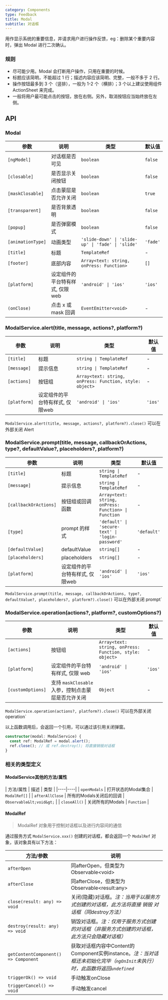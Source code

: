 ```yaml
---
category: Components
type: Feedback
title: Modal
subtitle: 对话框
---
```


用作显示系统的重要信息，并请求用户进行操作反馈，eg：删除某个重要内容时，弹出 Modal 进行二次确认。

### 规则
- 尽可能少用。Modal 会打断用户操作，只用在重要的时候。
- 标题应该简明，不能超过 1 行；描述内容应该简明、完整，一般不多于 2 行。
- 操作按钮最多到 3 个（竖排），一般为 1-2 个（横排）；3 个以上建议使用组件 ActionSheet 来完成。
- 一般将用户最可能点击的按钮，放在右侧。另外，取消按钮应当始终放在左侧。


## API

### Modal

参数 | 说明 | 类型 | 默认值
----|-----|------|------
| `[ngModel]` | 对话框是否可见 | `boolean` | `false` |
| `[closable]` | 是否显示关闭按钮 | `boolean` | `false` |
| `[maskClosable]` | 点击蒙层是否允许关闭 | `boolean` | `true` |
| `[transparent]` | 是否背景透明 | `boolean` | `false` |
| `[popup]` | 是否弹窗模式 | `boolean` | `false` |
| `[animationType]` | 动画类型 | `'slide-down' \| 'slide-up' \| 'fade' \| 'slide'` | `'fade'` |
| `[title]` | 标题 | `TemplateRef` | - |
| `[footer]` | 底部内容 | `Array<text: string, onPress: Function>` | `[]` |
| `[platform]` | 设定组件的平台特有样式, 仅限web | `'android' \| 'ios'` | `'ios'`|
| `(onClose)` | 点击 x 或 mask 回调 | `EventEmitter<void>` | - |

### ModalService.alert(title, message, actions?, platform?)

参数 | 说明 | 类型 | 默认值
----|-----|------|------
| `[title]` | 标题 | `string \| TemplateRef` | - |
| `[message]` | 提示信息 | `string \| TemplateRef` | - |
| `[actions]` | 按钮组 | `Array<text: string, onPress: Function, style: object>` | - |
| `[platform]` | 设定组件的平台特有样式, 仅限web | `'android' \| 'ios'` | `'ios'`|

`ModalService.alert(title, message, actions?, platform?).close()` 可以在外部关闭 Alert

### ModalService.prompt(title, message, callbackOrActions, type?, defaultValue?, placeholders?, platform?)

参数 | 说明 | 类型 | 默认值
----|-----|------|------
| `[title]` | 标题 | `string \| TemplateRef` | - |
| `[message]` | 提示信息 | `string \| TemplateRef` | - |
| `[callbackOrActions]` | 按钮组或回调函数 | `Array<text: string, onPress: Function> \| Function` | - |
| `[type]` | prompt 的样式 | `'default' \| 'secure-text' \| 'login-password'` | `'default'` |
| `[defaultValue]` | defaultValue | `string[]` | - |
| `[placeholders]` | placeholders | `string[]` | - |
| `[platform]` | 设定组件的平台特有样式, 仅限web | `'android' \| 'ios'` | `'ios'`|


`ModalService.prompt(title, message, callbackOrActions, type?, defaultValue?, placeholders?, platform?).close()` 可以在外部关闭 prompt`

### ModalService.operation(actions?, platform?, customOptions?)

参数 | 说明 | 类型 | 默认值
----|-----|------|------
| `[actions]` | 按钮组 | `Array<text: string, onPress: Function, style: object>` | - |
| `[platform]` | 设定组件的平台特有样式, 仅限 web | `'android' \| 'ios'` | `'ios'`|
| `[customOptions]` | 支持 `maskClosable` 入参，控制点击蒙层是否允许关闭 | `Object` | - |

`ModalService.operation(actions?, platform?).close()` 可以在外部关闭 operation`

以上函数调用后，会返回一个引用，可以通过该引用关闭弹窗。

```ts
constructor(modal: ModalService) {
  const ref: ModalRef = modal.alert();
  ref.close(); // 或 ref.destroy(); 将直接销毁对话框
}
```

### 相关的类型定义

#### ModalService其他的方法/属性

| 方法/属性 | 描述 | 类型 |
|----|----|
| `openModals` | 打开状态的Modal集合 | `ModalRef[]` |
| `afterAllClose` | 所有的Modals关闭后的回调 | `Observable&lt;void&gt;` |
| `closeAll()` | 关闭所有的Modals | `Function` |

#### ModalRef

> ModalRef 对象用于控制对话框以及进行内容间的通信

通过服务方式 `ModalService.xxx()` 创建的对话框，都会返回一个 `ModalRef` 对象，该对象具有以下方法：

| 方法/参数 | 说明 |
|----|----|
| `afterOpen` | 同afterOpen，但类型为Observable&lt;void&gt; |
| `afterClose` | 同afterClose，但类型为Observable&lt;result:any&gt; |
| `close(result: any) => void` | 关闭(隐藏)对话框。<i>注：当用于以服务方式创建的对话框，此方法将直接 销毁 对话框（同destroy方法）</i> |
| `destroy(result: any) => void` | 销毁对话框。<i>注：仅用于服务方式创建的对话框（非服务方式创建的对话框，此方法只会隐藏对话框）</i> |
| `getContentComponent() => Component` | 获取对话框内容中Content的Component实例instance。<i>注：当对话框还未初始化完毕（`ngOnInit`未执行）时，此函数将返回`undefined`</i> |
| `triggerOk() => void` | 手动触发onClose |
| `triggerCancel() => void` | 手动触发cancel |
